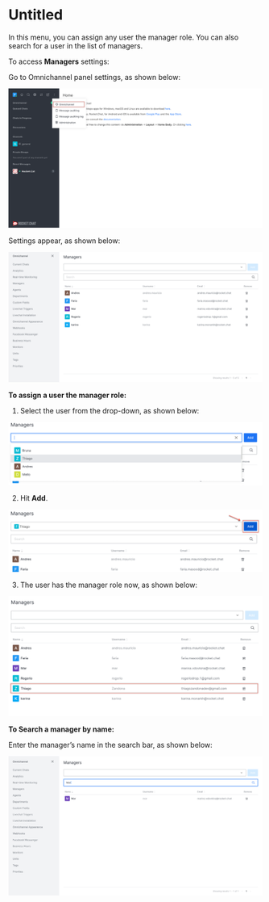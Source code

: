 # Untitled

In this menu, you can assign any user the manager role. You can also search for a user in the list of managers.

To access **Managers** settings:

Go to Omnichannel panel settings, as shown below:

![](../../../.gitbook/assets/0%20%284%29.png)

Settings appear, as shown below:

![](../../../.gitbook/assets/1%20%284%29.png)

**To assign a user the manager role:**

1. Select the user from the drop-down, as shown below:

![](../../../.gitbook/assets/2%20%284%29.png)

2. Hit **Add**.

![](../../../.gitbook/assets/3%20%284%29.png)

3. The user has the manager role now, as shown below:

![](../../../.gitbook/assets/4%20%284%29.png)

**To Search a manager by name:**

Enter the manager’s name in the search bar, as shown below:

![](../../../.gitbook/assets/5%20%284%29.png)

